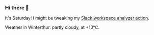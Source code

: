 ### Hi there :wave:

It's Saturday! I might be tweaking my [Slack workspace analyzer action](https://github.com/bewuethr/slack-analyzer).

Weather in Winterthur: partly cloudy, at +13°C.
